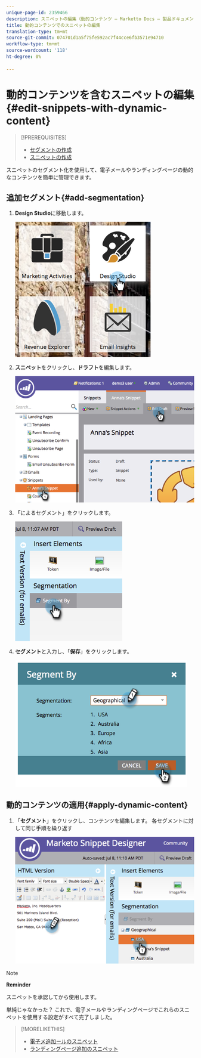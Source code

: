 ```yaml
---
unique-page-id: 2359466
description: スニペットの編集（動的コンテンツ — Marketto Docs — 製品ドキュメント）
title: 動的コンテンツでのスニペットの編集
translation-type: tm+mt
source-git-commit: 074701d1a5f75fe592ac7f44cce6fb3571e94710
workflow-type: tm+mt
source-wordcount: '118'
ht-degree: 0%

---
```



# 動的コンテンツを含むスニペットの編集{#edit-snippets-with-dynamic-content}

>[!PREREQUISITES]
>
>* [セグメントの作成](../../../../product-docs/personalization/segmentation-and-snippets/segmentation/create-a-segmentation.md)
>* [スニペットの作成](create-a-snippet.md)

>



スニペットのセグメント化を使用して、電子メールやランディングページの動的なコンテンツを簡単に管理できます。

## 追加セグメント{#add-segmentation}

1. **Design Studio**&#x200B;に移動します。

   ![](assets/designstudio-1.png)

1. **スニペット**をクリックし、**ドラフト**&#x200B;を編集します。

   ![](assets/image2014-9-16-8-3a59-3a14.png)

1. **「**&#x200B;によるセグメント」をクリックします。

   ![](assets/image2014-9-16-8-3a59-3a27.png)

1. **セグメント**と入力し、「**保存**」をクリックします。

   ![](assets/image2014-9-16-8-3a59-3a42.png)

## 動的コンテンツの適用{#apply-dynamic-content}

1. 「**セグメント**」をクリックし、コンテンツを編集します。 各セグメントに対して同じ手順を繰り返す

   ![](assets/image2014-9-16-8-3a59-3a59.png)

>[!NOTE]
>
>**Reminder**
>
>スニペットを承認してから使用します。

単純じゃなかった？ これで、電子メールやランディングページでこれらのスニペットを使用する設定がすべて完了しました。

>[!MORELIKETHIS]
>
>* [電子メ追加ールのスニペット](../../../../product-docs/email-marketing/general/functions-in-the-editor/add-a-snippet-to-an-email.md)
>* [ランディングページ追加のスニペット](../../../../product-docs/demand-generation/landing-pages/personalizing-landing-pages/add-a-snippet-to-a-landing-page.md)

>



